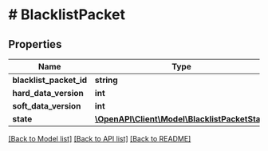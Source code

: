 # # BlacklistPacket

## Properties

Name | Type | Description | Notes
------------ | ------------- | ------------- | -------------
**blacklist_packet_id** | **string** |   | [optional]
**hard_data_version** | **int** |   | [optional]
**soft_data_version** | **int** |   | [optional]
**state** | [**\OpenAPI\Client\Model\BlacklistPacketState**](BlacklistPacketState.md) |  | [optional]

[[Back to Model list]](../../README.md#models) [[Back to API list]](../../README.md#endpoints) [[Back to README]](../../README.md)
